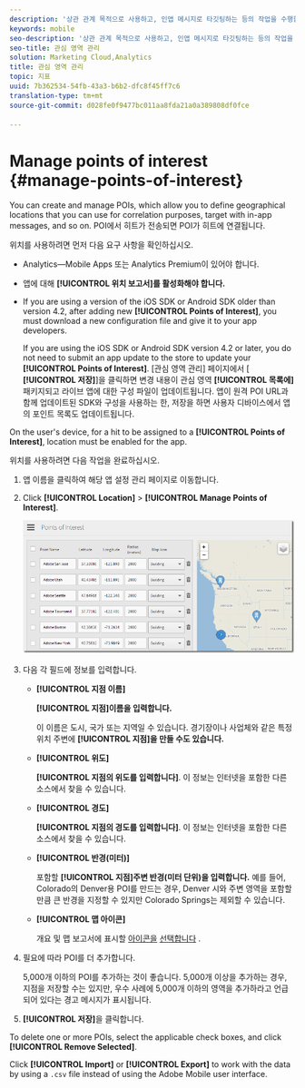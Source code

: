 ```yaml
---
description: '상관 관계 목적으로 사용하고, 인앱 메시지로 타깃팅하는 등의 작업을 수행할 수 있는 지리적 위치를 정의할 수 있는 관심 영역을 만들고 관리할 수 있습니다. 히트가 관심 영역에서 전송되는 경우 해당 관심 영역이 해당 히트에 연결됩니다. '
keywords: mobile
seo-description: '상관 관계 목적으로 사용하고, 인앱 메시지로 타깃팅하는 등의 작업을 수행할 수 있는 지리적 위치를 정의할 수 있는 관심 영역을 만들고 관리할 수 있습니다. 히트가 관심 영역에서 전송되는 경우 해당 관심 영역이 해당 히트에 연결됩니다. '
seo-title: 관심 영역 관리
solution: Marketing Cloud,Analytics
title: 관심 영역 관리
topic: 지표
uuid: 7b362534-54fb-43a3-b6b2-dfc8f45ff7c6
translation-type: tm+mt
source-git-commit: d028fe0f9477bc011aa8fda21a0a389808df0fce

---
```



# Manage points of interest {#manage-points-of-interest}

You can create and manage POIs, which allow you to define geographical locations that you can use for correlation purposes, target with in-app messages, and so on. POI에서 히트가 전송되면 POI가 히트에 연결됩니다.

위치를 사용하려면 먼저 다음 요구 사항을 확인하십시오.

* Analytics—Mobile Apps 또는 Analytics Premium이 있어야 합니다.
* 앱에 대해 **[!UICONTROL 위치 보고서]를 활성화해야 합니다.**
* If you are using a version of the iOS SDK or Android SDK older than version 4.2, after adding new **[!UICONTROL Points of Interest]**, you must download a new configuration file and give it to your app developers.

   If you are using the iOS SDK or Android SDK version 4.2 or later, you do not need to submit an app update to the store to update your **[!UICONTROL Points of Interest]**. [관심 영역 관리] 페이지에서 [ **[!UICONTROL 저장]**]을 클릭하면 변경 내용이 관심 영역 **[!UICONTROL 목록에]** 패키지되고 라이브 앱에 대한 구성 파일이 업데이트됩니다. 앱이 원격 POI URL과 함께 업데이트된 SDK와 구성을 사용하는 한, 저장을 하면 사용자 디바이스에서 앱의 포인트 목록도 업데이트됩니다.

On the user's device, for a hit to be assigned to a **[!UICONTROL Points of Interest]**, location must be enabled for the app.

위치를 사용하려면 다음 작업을 완료하십시오.

1. 앱 이름을 클릭하여 해당 앱 설정 관리 페이지로 이동합니다.
1. Click **[!UICONTROL Location]** &gt; **[!UICONTROL Manage Points of Interest]**.

   ![단계 결과](assets/poi.png)

1. 다음 각 필드에 정보를 입력합니다.

   * **[!UICONTROL 지점 이름]**

      **[!UICONTROL 지점]이름을 입력합니다.**

      이 이름은 도시, 국가 또는 지역일 수 있습니다. 경기장이나 사업체와 같은 특정 위치 주변에 **[!UICONTROL 지점]을 만들 수도 있습니다.**

   * **[!UICONTROL 위도]**

      **[!UICONTROL 지점의 위도를 입력합니다]**. 이 정보는 인터넷을 포함한 다른 소스에서 찾을 수 있습니다.

   * **[!UICONTROL 경도]**

      **[!UICONTROL 지점의 경도를 입력합니다]**. 이 정보는 인터넷을 포함한 다른 소스에서 찾을 수 있습니다.

   * **[!UICONTROL 반경(미터)]**

      포함할 **[!UICONTROL 지점]주변 반경(미터 단위)을 입력합니다.** 예를 들어, Colorado의 Denver용 POI를 만드는 경우, Denver 시와 주변 영역을 포함할 만큼 큰 반경을 지정할 수 있지만 Colorado Springs는 제외할 수 있습니다.

   * **[!UICONTROL 맵 아이콘]**

      개요 및 맵 보고서에 표시할 [아이콘을](/help/using/location/c-location-overview.md) [선택합니다](/help/using/location/c-map-points.md) .

1. 필요에 따라 POI를 더 추가합니다.

   5,000개 이하의 POI를 추가하는 것이 좋습니다. 5,000개 이상을 추가하는 경우, 지점을 저장할 수는 있지만, 우수 사례에 5,000개 이하의 영역을 추가하라고 언급되어 있다는 경고 메시지가 표시됩니다.

1. **[!UICONTROL 저장]**&#x200B;을 클릭합니다.

To delete one or more POIs, select the applicable check boxes, and click **[!UICONTROL Remove Selected]**.

Click **[!UICONTROL Import]** or **[!UICONTROL Export]** to work with the data by using a `.csv` file instead of using the Adobe Mobile user interface.

